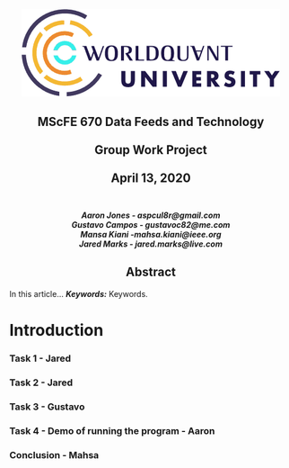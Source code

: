 <p align="center">
  <img src="./assets/logo.png">
</p>
<h2 align="center">
MScFE 670 Data Feeds and Technology<br><br>
Group Work Project<br><br>
April 13, 2020<br><br></h2>
<h5 align="center"><i>
Aaron Jones - aspcul8r@gmail.com<br>
Gustavo Campos - gustavoc82@me.com<br>
Mansa Kiani -mahsa.kiani@ieee.org<br>
Jared Marks - jared.marks@live.com
</i></h5>
<h2 align="center">Abstract</h2>
In this article...
<b><i>Keywords:</i></b> Keywords.

# Introduction

### Task 1 - Jared

### Task 2 - Jared

### Task 3 - Gustavo

### Task 4 - Demo of running the program - Aaron

### Conclusion - Mahsa
